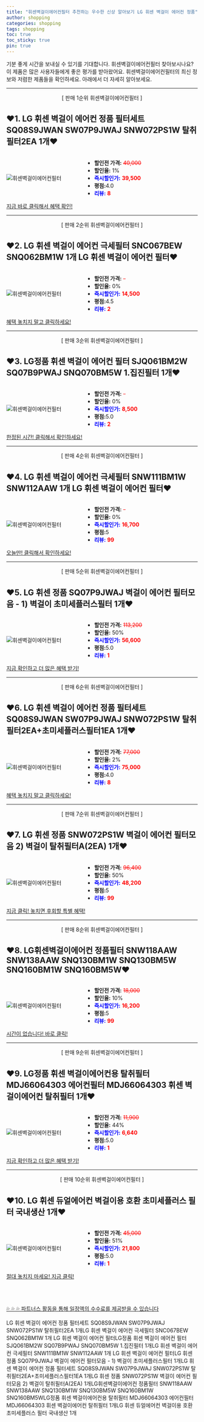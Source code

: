 ```yaml
---
title: "휘센벽걸이에어컨필터 추천하는 우수한 신상 알아보기 LG 휘센 벽걸이 에어컨 정품"
author: shopping
categories: shopping
tags: shopping
toc: true
toc_sticky: true
pin: true
---
```

기분 좋게 시간을 보내실 수 있기를 기대합니다. 휘센벽걸이에어컨필터 찾아보시나요? 이 제품은 많은 사용자들에게 좋은 평가를 받아왔어요. 휘센벽걸이에어컨필터의 최신 정보와 저렴한 제품들을 확인하세요. 아래에서 더 자세히 알아보세요.

---
<p class="toplist" style="margin: 0 auto; display: block; width: fit-content;">[ 판매 1순위 휘센벽걸이에어컨필터 ]</p>

<h2><strong>❤️1. LG 휘센 벽걸이 에어컨 정품 필터세트 SQ08S9JWAN SW07P9JWAJ SNW072PS1W 탈취필터2EA 1개❤️</strong></h2>

<div style="display: flex; align-items: center;">
    <div style="flex: 0.4;">
        <img src="https://thumbnail9.coupangcdn.com/thumbnails/remote/230x230ex/image/vendor_inventory/3984/a025d24be6dbc4daf90ddddaa00f9c3cdb8dcffa1834534a399fa0fa6d79.jpg" alt="휘센벽걸이에어컨필터" style="max-width: 100%;">
    </div>
    <div style="flex: 0.6; margin-left: 10px;">
        <ul>
            <li><strong>할인전 가격:</strong> <del style="color: red;">40,000</del></li>
            <li><strong>할인율:</strong> 1%</li>
            <li><span style='color:blue'><strong>즉시할인가:</strong></span> <span style='color:red'><strong>39,500</strong></span></li>
            <li><strong>평점:</strong>4.0</li>
            <li><span style='color:blue'><strong>리뷰:</strong></span> <span style='color:red'><strong>8</strong></span></li>
        </ul>
    </div>
</div>
<div class="center">
    <a href="https://William4Davisa.github.io?lptag=AF9450613&subid=githubio&pageKey=7463425832&traceid=V0-153&itemId=19458795710&vendorItemId=86569302050" class="myButton">
        지금 바로 클릭해서 혜택 확인!
    </a>
</div>


---
<p class="toplist" style="margin: 0 auto; display: block; width: fit-content;">[ 판매 2순위 휘센벽걸이에어컨필터 ]</p>

<h2><strong>❤️2. LG 휘센 벽걸이 에어컨 극세필터 SNC067BEW SNQ062BM1W 1개 LG 휘센 벽걸이 에어컨 필터❤️</strong></h2>

<div style="display: flex; align-items: center;">
    <div style="flex: 0.4;">
        <img src="https://thumbnail8.coupangcdn.com/thumbnails/remote/230x230ex/image/vendor_inventory/77f5/9a477c459865d8881ef2b788191e669689a5e181f666181b9b6729ce052b.jpg" alt="휘센벽걸이에어컨필터" style="max-width: 100%;">
    </div>
    <div style="flex: 0.6; margin-left: 10px;">
        <ul>
            <li><strong>할인전 가격:</strong> <del style="color: red;">-</del></li>
            <li><strong>할인율:</strong> 0%</li>
            <li><span style='color:blue'><strong>즉시할인가:</strong></span> <span style='color:red'><strong>14,500</strong></span></li>
            <li><strong>평점:</strong>4.5</li>
            <li><span style='color:blue'><strong>리뷰:</strong></span> <span style='color:red'><strong>2</strong></span></li>
        </ul>
    </div>
</div>
<div class="center">
    <a href="https://William4Davisa.github.io?lptag=AF9450613&subid=githubio&pageKey=7996604607&traceid=V0-153&itemId=22247035643&vendorItemId=89292828216" class="myButton">
        혜택 놓치지 말고 클릭하세요!
    </a>
</div>


---
<p class="toplist" style="margin: 0 auto; display: block; width: fit-content;">[ 판매 3순위 휘센벽걸이에어컨필터 ]</p>

<h2><strong>❤️3. LG정품 휘센 벽걸이 에어컨 필터 SJQ061BM2W SQ07B9PWAJ SNQ070BM5W 1.집진필터 1개❤️</strong></h2>

<div style="display: flex; align-items: center;">
    <div style="flex: 0.4;">
        <img src="https://thumbnail10.coupangcdn.com/thumbnails/remote/230x230ex/image/vendor_inventory/9c13/dfc974fe943964005be0eec149797d8bc217a99ef56be919443b90d013ee.jpg" alt="휘센벽걸이에어컨필터" style="max-width: 100%;">
    </div>
    <div style="flex: 0.6; margin-left: 10px;">
        <ul>
            <li><strong>할인전 가격:</strong> <del style="color: red;">-</del></li>
            <li><strong>할인율:</strong> 0%</li>
            <li><span style='color:blue'><strong>즉시할인가:</strong></span> <span style='color:red'><strong>8,500</strong></span></li>
            <li><strong>평점:</strong>5.0</li>
            <li><span style='color:blue'><strong>리뷰:</strong></span> <span style='color:red'><strong>2</strong></span></li>
        </ul>
    </div>
</div>
<div class="center">
    <a href="https://William4Davisa.github.io?lptag=AF9450613&subid=githubio&pageKey=6663929271&traceid=V0-153&itemId=15306840758&vendorItemId=85403120287" class="myButton">
        한정된 시간! 클릭해서 확인하세요!
    </a>
</div>


---
<p class="toplist" style="margin: 0 auto; display: block; width: fit-content;">[ 판매 4순위 휘센벽걸이에어컨필터 ]</p>

<h2><strong>❤️4. LG 휘센 벽걸이 에어컨 극세필터 SNW111BM1W SNW112AAW 1개 LG 휘센 벽걸이 에어컨 필터❤️</strong></h2>

<div style="display: flex; align-items: center;">
    <div style="flex: 0.4;">
        <img src="https://thumbnail8.coupangcdn.com/thumbnails/remote/230x230ex/image/vendor_inventory/3da2/5d7977ebcd2aaae677854610ffa43022d00721c599e68324c4a3cc5083e7.jpg" alt="휘센벽걸이에어컨필터" style="max-width: 100%;">
    </div>
    <div style="flex: 0.6; margin-left: 10px;">
        <ul>
            <li><strong>할인전 가격:</strong> <del style="color: red;">-</del></li>
            <li><strong>할인율:</strong> 0%</li>
            <li><span style='color:blue'><strong>즉시할인가:</strong></span> <span style='color:red'><strong>16,700</strong></span></li>
            <li><strong>평점:</strong>5</li>
            <li><span style='color:blue'><strong>리뷰:</strong></span> <span style='color:red'><strong>99</strong></span></li>
        </ul>
    </div>
</div>
<div class="center">
    <a href="https://William4Davisa.github.io?lptag=AF9450613&subid=githubio&pageKey=7996593972&traceid=V0-153&itemId=22246987311&vendorItemId=89292779841" class="myButton">
        오늘만! 클릭해서 확인하세요!
    </a>
</div>


---
<p class="toplist" style="margin: 0 auto; display: block; width: fit-content;">[ 판매 5순위 휘센벽걸이에어컨필터 ]</p>

<h2><strong>❤️5. LG 휘센 정품 SQ07P9JWAJ 벽걸이 에어컨 필터모음 - 1) 벽걸이 초미세플러스필터 1개❤️</strong></h2>

<div style="display: flex; align-items: center;">
    <div style="flex: 0.4;">
        <img src="https://thumbnail10.coupangcdn.com/thumbnails/remote/230x230ex/image/vendor_inventory/b852/f3f2e0e691f903e9a32c7ce0c8ee4d93b9c0fa83e53bd0b595d1bbc470c1.jpg" alt="휘센벽걸이에어컨필터" style="max-width: 100%;">
    </div>
    <div style="flex: 0.6; margin-left: 10px;">
        <ul>
            <li><strong>할인전 가격:</strong> <del style="color: red;">113,200</del></li>
            <li><strong>할인율:</strong> 50%</li>
            <li><span style='color:blue'><strong>즉시할인가:</strong></span> <span style='color:red'><strong>56,600</strong></span></li>
            <li><strong>평점:</strong>5.0</li>
            <li><span style='color:blue'><strong>리뷰:</strong></span> <span style='color:red'><strong>1</strong></span></li>
        </ul>
    </div>
</div>
<div class="center">
    <a href="https://William4Davisa.github.io?lptag=AF9450613&subid=githubio&pageKey=8158798438&traceid=V0-153&itemId=23253207922&vendorItemId=90656625281" class="myButton">
        지금 확인하고 더 많은 혜택 받기!
    </a>
</div>


---
<p class="toplist" style="margin: 0 auto; display: block; width: fit-content;">[ 판매 6순위 휘센벽걸이에어컨필터 ]</p>

<h2><strong>❤️6. LG 휘센 벽걸이 에어컨 정품 필터세트 SQ08S9JWAN SW07P9JWAJ SNW072PS1W 탈취필터2EA+초미세플러스필터1EA 1개❤️</strong></h2>

<div style="display: flex; align-items: center;">
    <div style="flex: 0.4;">
        <img src="https://thumbnail9.coupangcdn.com/thumbnails/remote/230x230ex/image/vendor_inventory/3984/a025d24be6dbc4daf90ddddaa00f9c3cdb8dcffa1834534a399fa0fa6d79.jpg" alt="휘센벽걸이에어컨필터" style="max-width: 100%;">
    </div>
    <div style="flex: 0.6; margin-left: 10px;">
        <ul>
            <li><strong>할인전 가격:</strong> <del style="color: red;">77,000</del></li>
            <li><strong>할인율:</strong> 2%</li>
            <li><span style='color:blue'><strong>즉시할인가:</strong></span> <span style='color:red'><strong>75,000</strong></span></li>
            <li><strong>평점:</strong>4.0</li>
            <li><span style='color:blue'><strong>리뷰:</strong></span> <span style='color:red'><strong>8</strong></span></li>
        </ul>
    </div>
</div>
<div class="center">
    <a href="https://William4Davisa.github.io?lptag=AF9450613&subid=githubio&pageKey=7463425832&traceid=V0-153&itemId=19458795714&vendorItemId=86569302057" class="myButton">
        혜택 놓치지 말고 클릭하세요!
    </a>
</div>


---
<p class="toplist" style="margin: 0 auto; display: block; width: fit-content;">[ 판매 7순위 휘센벽걸이에어컨필터 ]</p>

<h2><strong>❤️7. LG 휘센 정품 SNW072PS1W 벽걸이 에어컨 필터모음 2) 벽걸이 탈취필터A(2EA) 1개❤️</strong></h2>

<div style="display: flex; align-items: center;">
    <div style="flex: 0.4;">
        <img src="https://thumbnail10.coupangcdn.com/thumbnails/remote/230x230ex/image/vendor_inventory/b852/f3f2e0e691f903e9a32c7ce0c8ee4d93b9c0fa83e53bd0b595d1bbc470c1.jpg" alt="휘센벽걸이에어컨필터" style="max-width: 100%;">
    </div>
    <div style="flex: 0.6; margin-left: 10px;">
        <ul>
            <li><strong>할인전 가격:</strong> <del style="color: red;">96,400</del></li>
            <li><strong>할인율:</strong> 50%</li>
            <li><span style='color:blue'><strong>즉시할인가:</strong></span> <span style='color:red'><strong>48,200</strong></span></li>
            <li><strong>평점:</strong>5</li>
            <li><span style='color:blue'><strong>리뷰:</strong></span> <span style='color:red'><strong>99</strong></span></li>
        </ul>
    </div>
</div>
<div class="center">
    <a href="https://William4Davisa.github.io?lptag=AF9450613&subid=githubio&pageKey=7477207765&traceid=V0-153&itemId=19523472433&vendorItemId=90770192925" class="myButton">
        지금 클릭! 놓치면 후회할 특별 혜택!
    </a>
</div>


---
<p class="toplist" style="margin: 0 auto; display: block; width: fit-content;">[ 판매 8순위 휘센벽걸이에어컨필터 ]</p>

<h2><strong>❤️8. LG휘센벽걸이에어컨 정품필터 SNW118AAW SNW138AAW SNQ130BM1W SNQ130BM5W SNQ160BM1W SNQ160BM5W❤️</strong></h2>

<div style="display: flex; align-items: center;">
    <div style="flex: 0.4;">
        <img src="https://thumbnail7.coupangcdn.com/thumbnails/remote/230x230ex/image/vendor_inventory/e7b4/4a8802f9b0ed8d3f5c846e98de9580ac5519d28f5166d218266dedeb8a03.jpg" alt="휘센벽걸이에어컨필터" style="max-width: 100%;">
    </div>
    <div style="flex: 0.6; margin-left: 10px;">
        <ul>
            <li><strong>할인전 가격:</strong> <del style="color: red;">18,000</del></li>
            <li><strong>할인율:</strong> 10%</li>
            <li><span style='color:blue'><strong>즉시할인가:</strong></span> <span style='color:red'><strong>16,200</strong></span></li>
            <li><strong>평점:</strong>5</li>
            <li><span style='color:blue'><strong>리뷰:</strong></span> <span style='color:red'><strong>99</strong></span></li>
        </ul>
    </div>
</div>
<div class="center">
    <a href="https://William4Davisa.github.io?lptag=AF9450613&subid=githubio&pageKey=7963746850&traceid=V0-153&itemId=22022529101&vendorItemId=89491808158" class="myButton">
        시간이 없습니다! 바로 클릭!
    </a>
</div>


---
<p class="toplist" style="margin: 0 auto; display: block; width: fit-content;">[ 판매 9순위 휘센벽걸이에어컨필터 ]</p>

<h2><strong>❤️9. LG정품 휘센 벽걸이에어컨용 탈취필터 MDJ66064303 에어컨필터 MDJ66064303 휘센 벽걸이에어컨 탈취필터 1개❤️</strong></h2>

<div style="display: flex; align-items: center;">
    <div style="flex: 0.4;">
        <img src="https://thumbnail8.coupangcdn.com/thumbnails/remote/230x230ex/image/vendor_inventory/b0e0/226ef03a99dfaa09907ae50a8139d4e72d54722b001cd68f820fe163bb50.jpg" alt="휘센벽걸이에어컨필터" style="max-width: 100%;">
    </div>
    <div style="flex: 0.6; margin-left: 10px;">
        <ul>
            <li><strong>할인전 가격:</strong> <del style="color: red;">11,900</del></li>
            <li><strong>할인율:</strong> 44%</li>
            <li><span style='color:blue'><strong>즉시할인가:</strong></span> <span style='color:red'><strong>6,640</strong></span></li>
            <li><strong>평점:</strong>5.0</li>
            <li><span style='color:blue'><strong>리뷰:</strong></span> <span style='color:red'><strong>1</strong></span></li>
        </ul>
    </div>
</div>
<div class="center">
    <a href="https://William4Davisa.github.io?lptag=AF9450613&subid=githubio&pageKey=7375504558&traceid=V0-153&itemId=19035444585&vendorItemId=86159212200" class="myButton">
        지금 확인하고 더 많은 혜택 받기!
    </a>
</div>


---
<p class="toplist" style="margin: 0 auto; display: block; width: fit-content;">[ 판매 10순위 휘센벽걸이에어컨필터 ]</p>

<h2><strong>❤️10. LG 휘센 듀얼에어컨 벽걸이용 호환 초미세플러스 필터 국내생산 1개❤️</strong></h2>

<div style="display: flex; align-items: center;">
    <div style="flex: 0.4;">
        <img src="https://thumbnail7.coupangcdn.com/thumbnails/remote/230x230ex/image/vendor_inventory/2882/9f470a85c71e700d0141601f0cf31dd4241c1db9c20482f5d9c0be63936b.jpg" alt="휘센벽걸이에어컨필터" style="max-width: 100%;">
    </div>
    <div style="flex: 0.6; margin-left: 10px;">
        <ul>
            <li><strong>할인전 가격:</strong> <del style="color: red;">45,000</del></li>
            <li><strong>할인율:</strong> 51%</li>
            <li><span style='color:blue'><strong>즉시할인가:</strong></span> <span style='color:red'><strong>21,800</strong></span></li>
            <li><strong>평점:</strong>5.0</li>
            <li><span style='color:blue'><strong>리뷰:</strong></span> <span style='color:red'><strong>1</strong></span></li>
        </ul>
    </div>
</div>
<div class="center">
    <a href="https://William4Davisa.github.io?lptag=AF9450613&subid=githubio&pageKey=8083862291&traceid=V0-153&itemId=22803657621&vendorItemId=89838550274" class="myButton">
        절대 놓치지 마세요! 지금 클릭!
    </a>
</div>

<br><br><br>[💦 💦 💦 파트너스 활동을 통해 일정액의 수수료를 제공받을 수 있습니다](https://link.coupang.com/a/bcpT2c)<br><br>LG 휘센 벽걸이 에어컨 정품 필터세트 SQ08S9JWAN SW07P9JWAJ SNW072PS1W 탈취필터2EA 1개LG 휘센 벽걸이 에어컨 극세필터 SNC067BEW SNQ062BM1W 1개 LG 휘센 벽걸이 에어컨 필터LG정품 휘센 벽걸이 에어컨 필터 SJQ061BM2W SQ07B9PWAJ SNQ070BM5W 1.집진필터 1개LG 휘센 벽걸이 에어컨 극세필터 SNW111BM1W SNW112AAW 1개 LG 휘센 벽걸이 에어컨 필터LG 휘센 정품 SQ07P9JWAJ 벽걸이 에어컨 필터모음 - 1) 벽걸이 초미세플러스필터 1개LG 휘센 벽걸이 에어컨 정품 필터세트 SQ08S9JWAN SW07P9JWAJ SNW072PS1W 탈취필터2EA+초미세플러스필터1EA 1개LG 휘센 정품 SNW072PS1W 벽걸이 에어컨 필터모음 2) 벽걸이 탈취필터A(2EA) 1개LG휘센벽걸이에어컨 정품필터 SNW118AAW SNW138AAW SNQ130BM1W SNQ130BM5W SNQ160BM1W SNQ160BM5WLG정품 휘센 벽걸이에어컨용 탈취필터 MDJ66064303 에어컨필터 MDJ66064303 휘센 벽걸이에어컨 탈취필터 1개LG 휘센 듀얼에어컨 벽걸이용 호환 초미세플러스 필터 국내생산 1개